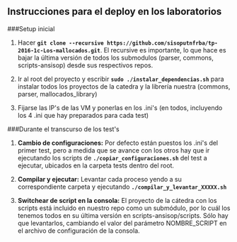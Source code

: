 ## Instrucciones para el deploy en los laboratorios

###Setup inicial
1. Hacer **`git clone --recursive https://github.com/sisoputnfrba/tp-2016-1c-Los-mallocados.git`**. El recursive es importante, lo que hace es bajar la última versión de todos los submodulos (parser, commons, scripts-ansisop) desde sus respectivos repos.

2. Ir al root del proyecto y escribir **`sudo ./instalar_dependencias.sh`** para instalar todos los proyectos de la catedra y la librería nuestra (commons, parser, mallocados_library)

3. Fijarse las IP's de las VM y ponerlas en los .ini's (en todos, incluyendo los 4 .ini que hay preparados para cada test)

###Durante el transcurso de los test's
1. **Cambio de configuraciones:** Por defecto están puestos los .ini's del primer test, pero a medida que se avance con los otros hay que ir ejecutando los scripts de **`./copiar_configuraciones.sh`** del test a ejecutar, ubicados en la carpeta tests dentro del root.

2. **Compilar y ejecutar:** Levantar cada proceso yendo a su correspondiente carpeta y ejecutando **`./compilar_y_levantar_XXXXX.sh`**

3. **Switchear de script en la consola:** El proyecto de la cátedra con los scripts está incluido en nuestro repo como un submódulo, por lo cuál los tenemos todos en su última versión en scripts-ansisop/scripts. Sólo hay que levantarlos, cambiando el valor del parámetro NOMBRE_SCRIPT en el archivo de configuración de la consola.




